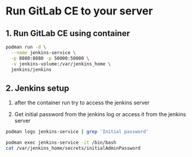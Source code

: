 # Run GitLab CE to your server

## 1. Run GitLab CE using container

```bash
podman run -d \
  --name jenkins-service \
  -p 8080:8080 -p 50000:50000 \
  -v jenkins-volume:/var/jenkins_home \
  jenkins/jenkins
```

## 2. Jenkins setup

1. after the container run try to access the jenkins server

2. Get initial password from the jenkins log or access it from the jenkins server

```bash
podman logs jenkins-service | grep 'Initial password'

podman exec jenkins-service -it /bin/bash
cat /var/jenkins_home/secrets/initialAdminPassword
```
